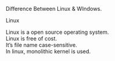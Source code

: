 Difference Between Linux & WIndows.

Linux 

Linux is a open source operating system.	
Linux is free of cost.	
It’s file name case-sensitive.	
In linux, monolithic kernel is used.	
